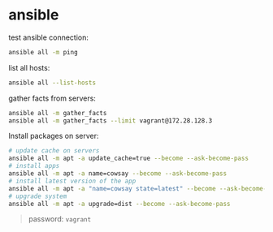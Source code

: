 # ansible

test ansible connection:
```bash
ansible all -m ping
```

list all hosts:
```bash
ansible all --list-hosts
```

gather facts from servers:
```bash
ansible all -m gather_facts
ansible all -m gather_facts --limit vagrant@172.28.128.3
```

Install packages on server:
```bash
# update cache on servers
ansible all -m apt -a update_cache=true --become --ask-become-pass
# install apps
ansible all -m apt -a name=cowsay --become --ask-become-pass
# install latest version of the app
ansible all -m apt -a "name=cowsay state=latest" --become --ask-become-pass
# upgrade system
ansible all -m apt -a upgrade=dist --become --ask-become-pass
```
> password: `vagrant`

